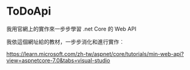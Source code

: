 # ToDoApi
我用官網上的實作來一步步學習 .net Core 的 Web API

我依這個網址給的教材，一步步消化和進行實作︰

https://learn.microsoft.com/zh-tw/aspnet/core/tutorials/min-web-api?view=aspnetcore-7.0&tabs=visual-studio
